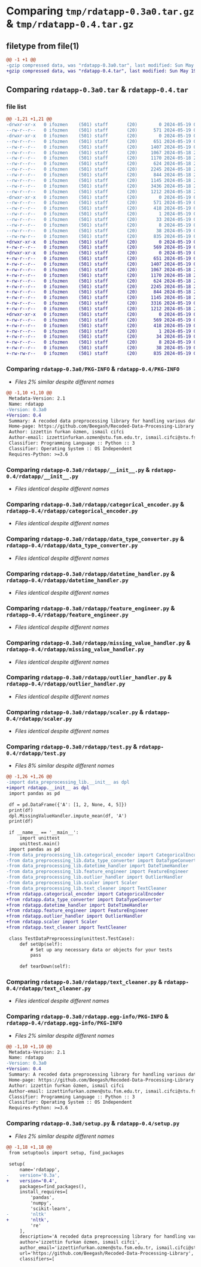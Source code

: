 # Comparing `tmp/rdatapp-0.3a0.tar.gz` & `tmp/rdatapp-0.4.tar.gz`

## filetype from file(1)

```diff
@@ -1 +1 @@
-gzip compressed data, was "rdatapp-0.3a0.tar", last modified: Sun May 19 01:24:21 2024, max compression
+gzip compressed data, was "rdatapp-0.4.tar", last modified: Sun May 19 01:37:46 2024, max compression
```

## Comparing `rdatapp-0.3a0.tar` & `rdatapp-0.4.tar`

### file list

```diff
@@ -1,21 +1,21 @@
-drwxr-xr-x   0 ifozmen    (501) staff       (20)        0 2024-05-19 01:24:21.366704 rdatapp-0.3a0/
--rw-r--r--   0 ifozmen    (501) staff       (20)      571 2024-05-19 01:24:21.366584 rdatapp-0.3a0/PKG-INFO
-drwxr-xr-x   0 ifozmen    (501) staff       (20)        0 2024-05-19 01:24:21.365796 rdatapp-0.3a0/rdatapp/
--rw-r--r--   0 ifozmen    (501) staff       (20)      651 2024-05-19 01:23:55.000000 rdatapp-0.3a0/rdatapp/__init__.py
--rw-r--r--   0 ifozmen    (501) staff       (20)     1407 2024-05-19 01:08:24.000000 rdatapp-0.3a0/rdatapp/categorical_encoder.py
--rw-r--r--   0 ifozmen    (501) staff       (20)     1067 2024-05-18 22:01:35.000000 rdatapp-0.3a0/rdatapp/data_type_converter.py
--rw-r--r--   0 ifozmen    (501) staff       (20)     1170 2024-05-18 22:04:22.000000 rdatapp-0.3a0/rdatapp/datetime_handler.py
--rw-r--r--   0 ifozmen    (501) staff       (20)      624 2024-05-18 22:04:31.000000 rdatapp-0.3a0/rdatapp/feature_engineer.py
--rw-r--r--   0 ifozmen    (501) staff       (20)     2245 2024-05-18 21:48:09.000000 rdatapp-0.3a0/rdatapp/missing_value_handler.py
--rw-r--r--   0 ifozmen    (501) staff       (20)      844 2024-05-18 22:01:04.000000 rdatapp-0.3a0/rdatapp/outlier_handler.py
--rw-r--r--   0 ifozmen    (501) staff       (20)     1145 2024-05-18 21:56:43.000000 rdatapp-0.3a0/rdatapp/scaler.py
--rw-r--r--   0 ifozmen    (501) staff       (20)     3436 2024-05-18 22:47:35.000000 rdatapp-0.3a0/rdatapp/test.py
--rw-r--r--   0 ifozmen    (501) staff       (20)     1212 2024-05-18 21:57:57.000000 rdatapp-0.3a0/rdatapp/text_cleaner.py
-drwxr-xr-x   0 ifozmen    (501) staff       (20)        0 2024-05-19 01:24:21.366412 rdatapp-0.3a0/rdatapp.egg-info/
--rw-r--r--   0 ifozmen    (501) staff       (20)      571 2024-05-19 01:24:21.000000 rdatapp-0.3a0/rdatapp.egg-info/PKG-INFO
--rw-r--r--   0 ifozmen    (501) staff       (20)      418 2024-05-19 01:24:21.000000 rdatapp-0.3a0/rdatapp.egg-info/SOURCES.txt
--rw-r--r--   0 ifozmen    (501) staff       (20)        1 2024-05-19 01:24:21.000000 rdatapp-0.3a0/rdatapp.egg-info/dependency_links.txt
--rw-r--r--   0 ifozmen    (501) staff       (20)       33 2024-05-19 01:24:21.000000 rdatapp-0.3a0/rdatapp.egg-info/requires.txt
--rw-r--r--   0 ifozmen    (501) staff       (20)        8 2024-05-19 01:24:21.000000 rdatapp-0.3a0/rdatapp.egg-info/top_level.txt
--rw-r--r--   0 ifozmen    (501) staff       (20)       38 2024-05-19 01:24:21.366752 rdatapp-0.3a0/setup.cfg
--rw-rw-r--   0 ifozmen    (501) staff       (20)      835 2024-05-19 01:24:12.000000 rdatapp-0.3a0/setup.py
+drwxr-xr-x   0 ifozmen    (501) staff       (20)        0 2024-05-19 01:37:46.990837 rdatapp-0.4/
+-rw-r--r--   0 ifozmen    (501) staff       (20)      569 2024-05-19 01:37:46.990717 rdatapp-0.4/PKG-INFO
+drwxr-xr-x   0 ifozmen    (501) staff       (20)        0 2024-05-19 01:37:46.989793 rdatapp-0.4/rdatapp/
+-rw-r--r--   0 ifozmen    (501) staff       (20)      651 2024-05-19 01:23:55.000000 rdatapp-0.4/rdatapp/__init__.py
+-rw-r--r--   0 ifozmen    (501) staff       (20)     1407 2024-05-19 01:08:24.000000 rdatapp-0.4/rdatapp/categorical_encoder.py
+-rw-r--r--   0 ifozmen    (501) staff       (20)     1067 2024-05-18 22:01:35.000000 rdatapp-0.4/rdatapp/data_type_converter.py
+-rw-r--r--   0 ifozmen    (501) staff       (20)     1170 2024-05-18 22:04:22.000000 rdatapp-0.4/rdatapp/datetime_handler.py
+-rw-r--r--   0 ifozmen    (501) staff       (20)      624 2024-05-18 22:04:31.000000 rdatapp-0.4/rdatapp/feature_engineer.py
+-rw-r--r--   0 ifozmen    (501) staff       (20)     2245 2024-05-18 21:48:09.000000 rdatapp-0.4/rdatapp/missing_value_handler.py
+-rw-r--r--   0 ifozmen    (501) staff       (20)      844 2024-05-18 22:01:04.000000 rdatapp-0.4/rdatapp/outlier_handler.py
+-rw-r--r--   0 ifozmen    (501) staff       (20)     1145 2024-05-18 21:56:43.000000 rdatapp-0.4/rdatapp/scaler.py
+-rw-r--r--   0 ifozmen    (501) staff       (20)     3316 2024-05-19 01:24:37.000000 rdatapp-0.4/rdatapp/test.py
+-rw-r--r--   0 ifozmen    (501) staff       (20)     1212 2024-05-18 21:57:57.000000 rdatapp-0.4/rdatapp/text_cleaner.py
+drwxr-xr-x   0 ifozmen    (501) staff       (20)        0 2024-05-19 01:37:46.990532 rdatapp-0.4/rdatapp.egg-info/
+-rw-r--r--   0 ifozmen    (501) staff       (20)      569 2024-05-19 01:37:46.000000 rdatapp-0.4/rdatapp.egg-info/PKG-INFO
+-rw-r--r--   0 ifozmen    (501) staff       (20)      418 2024-05-19 01:37:46.000000 rdatapp-0.4/rdatapp.egg-info/SOURCES.txt
+-rw-r--r--   0 ifozmen    (501) staff       (20)        1 2024-05-19 01:37:46.000000 rdatapp-0.4/rdatapp.egg-info/dependency_links.txt
+-rw-r--r--   0 ifozmen    (501) staff       (20)       34 2024-05-19 01:37:46.000000 rdatapp-0.4/rdatapp.egg-info/requires.txt
+-rw-r--r--   0 ifozmen    (501) staff       (20)        8 2024-05-19 01:37:46.000000 rdatapp-0.4/rdatapp.egg-info/top_level.txt
+-rw-r--r--   0 ifozmen    (501) staff       (20)       38 2024-05-19 01:37:46.990884 rdatapp-0.4/setup.cfg
+-rw-rw-r--   0 ifozmen    (501) staff       (20)      835 2024-05-19 01:37:30.000000 rdatapp-0.4/setup.py
```

### Comparing `rdatapp-0.3a0/PKG-INFO` & `rdatapp-0.4/PKG-INFO`

 * *Files 2% similar despite different names*

```diff
@@ -1,10 +1,10 @@
 Metadata-Version: 2.1
 Name: rdatapp
-Version: 0.3a0
+Version: 0.4
 Summary: A recoded data preprocessing library for handling various data cleaning and transformation tasks. The library includes classes for text cleaning, missing value imputation, one-hot encoding and more.
 Home-page: https://github.com/Beegash/Recoded-Data-Processing-Library
 Author: izzettin furkan özmen, ismail cifci
 Author-email: izzettinfurkan.ozmen@stu.fsm.edu.tr, ismail.cifci@stu.fsm.edu.tr
 Classifier: Programming Language :: Python :: 3
 Classifier: Operating System :: OS Independent
 Requires-Python: >=3.6
```

### Comparing `rdatapp-0.3a0/rdatapp/__init__.py` & `rdatapp-0.4/rdatapp/__init__.py`

 * *Files identical despite different names*

### Comparing `rdatapp-0.3a0/rdatapp/categorical_encoder.py` & `rdatapp-0.4/rdatapp/categorical_encoder.py`

 * *Files identical despite different names*

### Comparing `rdatapp-0.3a0/rdatapp/data_type_converter.py` & `rdatapp-0.4/rdatapp/data_type_converter.py`

 * *Files identical despite different names*

### Comparing `rdatapp-0.3a0/rdatapp/datetime_handler.py` & `rdatapp-0.4/rdatapp/datetime_handler.py`

 * *Files identical despite different names*

### Comparing `rdatapp-0.3a0/rdatapp/feature_engineer.py` & `rdatapp-0.4/rdatapp/feature_engineer.py`

 * *Files identical despite different names*

### Comparing `rdatapp-0.3a0/rdatapp/missing_value_handler.py` & `rdatapp-0.4/rdatapp/missing_value_handler.py`

 * *Files identical despite different names*

### Comparing `rdatapp-0.3a0/rdatapp/outlier_handler.py` & `rdatapp-0.4/rdatapp/outlier_handler.py`

 * *Files identical despite different names*

### Comparing `rdatapp-0.3a0/rdatapp/scaler.py` & `rdatapp-0.4/rdatapp/scaler.py`

 * *Files identical despite different names*

### Comparing `rdatapp-0.3a0/rdatapp/test.py` & `rdatapp-0.4/rdatapp/test.py`

 * *Files 8% similar despite different names*

```diff
@@ -1,26 +1,26 @@
-import data_preprocessing_lib.__init__ as dpl
+import rdatapp.__init__ as dpl
 import pandas as pd
 
 df = pd.DataFrame({'A': [1, 2, None, 4, 5]})
 print(df)
 dpl.MissingValueHandler.impute_mean(df, 'A')
 print(df)
 
 if __name__ == '__main__':
     import unittest
     unittest.main()
 import pandas as pd
-from data_preprocessing_lib.categorical_encoder import CategoricalEncoder
-from data_preprocessing_lib.data_type_converter import DataTypeConverter
-from data_preprocessing_lib.datetime_handler import DateTimeHandler
-from data_preprocessing_lib.feature_engineer import FeatureEngineer
-from data_preprocessing_lib.outlier_handler import OutlierHandler
-from data_preprocessing_lib.scaler import Scaler
-from data_preprocessing_lib.text_cleaner import TextCleaner
+from rdatapp.categorical_encoder import CategoricalEncoder
+from rdatapp.data_type_converter import DataTypeConverter
+from rdatapp.datetime_handler import DateTimeHandler
+from rdatapp.feature_engineer import FeatureEngineer
+from rdatapp.outlier_handler import OutlierHandler
+from rdatapp.scaler import Scaler
+from rdatapp.text_cleaner import TextCleaner
 
 class TestDataPreprocessing(unittest.TestCase):
     def setUp(self):
         # Set up any necessary data or objects for your tests
         pass
 
     def tearDown(self):
```

### Comparing `rdatapp-0.3a0/rdatapp/text_cleaner.py` & `rdatapp-0.4/rdatapp/text_cleaner.py`

 * *Files identical despite different names*

### Comparing `rdatapp-0.3a0/rdatapp.egg-info/PKG-INFO` & `rdatapp-0.4/rdatapp.egg-info/PKG-INFO`

 * *Files 2% similar despite different names*

```diff
@@ -1,10 +1,10 @@
 Metadata-Version: 2.1
 Name: rdatapp
-Version: 0.3a0
+Version: 0.4
 Summary: A recoded data preprocessing library for handling various data cleaning and transformation tasks. The library includes classes for text cleaning, missing value imputation, one-hot encoding and more.
 Home-page: https://github.com/Beegash/Recoded-Data-Processing-Library
 Author: izzettin furkan özmen, ismail cifci
 Author-email: izzettinfurkan.ozmen@stu.fsm.edu.tr, ismail.cifci@stu.fsm.edu.tr
 Classifier: Programming Language :: Python :: 3
 Classifier: Operating System :: OS Independent
 Requires-Python: >=3.6
```

### Comparing `rdatapp-0.3a0/setup.py` & `rdatapp-0.4/setup.py`

 * *Files 2% similar despite different names*

```diff
@@ -1,18 +1,18 @@
 from setuptools import setup, find_packages
 
 setup(
     name='rdatapp',
-    version='0.3a',
+    version='0.4',
     packages=find_packages(),
     install_requires=[
         'pandas',
         'numpy',
         'scikit-learn',
-        'nltk'
+        'nltk',
         're'
     ],
     description='A recoded data preprocessing library for handling various data cleaning and transformation tasks. The library includes classes for text cleaning, missing value imputation, one-hot encoding and more.',
     author='izzettin furkan özmen, ismail cifci',
     author_email='izzettinfurkan.ozmen@stu.fsm.edu.tr, ismail.cifci@stu.fsm.edu.tr',
     url='https://github.com/Beegash/Recoded-Data-Processing-Library',
     classifiers=[
```

